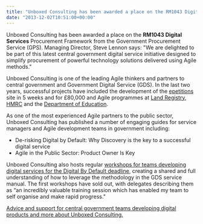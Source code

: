 ```yaml
---
title: "Unboxed Consulting has been awarded a place on the RM1043 Digital Services Procurement Framework from GPS"
date: "2013-12-02T10:51:00+00:00"
---
```


<p>Unboxed Consulting has been awarded a place on the <b>RM1043 Digital Services</b> Procurement Framework from the Government Procurement Service (GPS). Managing Director, Steve Lennon says: &quot;We are delighted to be part of this latest central government digital service initiative designed to simplify procurement of powerful technology solutions delivered using Agile methods.&quot;</p>

<p>Unboxed Consulting is one of the leading Agile thinkers and partners to central government and Government Digital Service (GDS). In the last two years, successful projects have included the development of the <a href="http://epetitions.direct.gov.uk/">epetitions</a> site in 5 weeks and for £80,000 and Agile programmes at <a href="http://www.landregistry.gov.uk/">Land Registry</a>, <a href="http://www.hmrc.gov.uk/">HMRC</a> and the <a href="http://www.education.gov.uk/">Department of Education</a>.</p>

As one of the most experienced Agile partners to the public sector, Unboxed Consulting has published a number of engaging guides for service managers and Agile development teams in government including:

- De-risking Digital by Default: Why Discovery is the key to a successful digital service
- Agile in the Public Sector: Product Owner Is Key

<p>Unboxed Consulting also hosts regular <a href="/contact">workshops for teams developing digital services for the Digital By Default deadline</a>, creating a shared and full understanding of how to leverage the methodology in the GDS service manual. The first workshops have sold out, with delegates describing them as “an incredibly valuable training session which has enabled my team to self organise and make rapid progress.&quot;</p>

<p><a href="/">Advice and support for central government teams developing digital products and more about Unboxed Consulting.</a></p>

